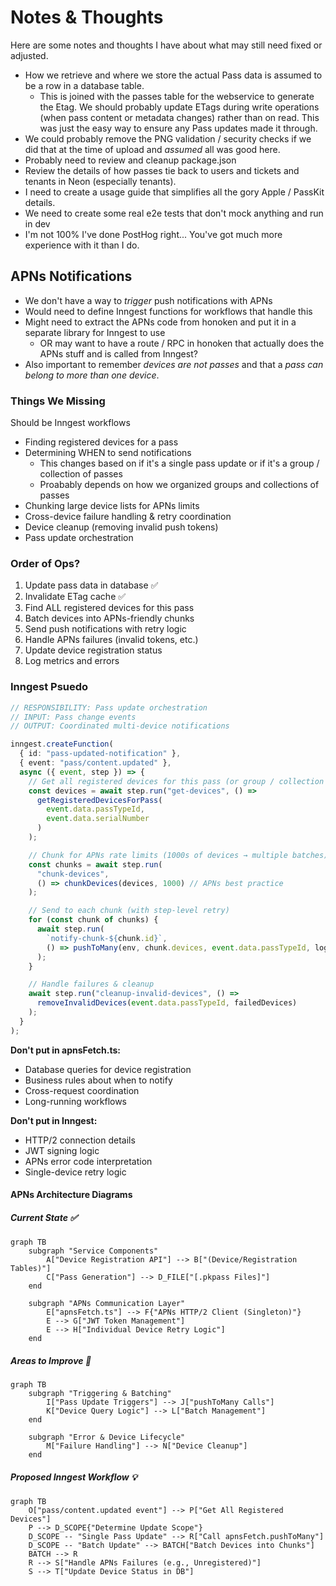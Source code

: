 # Notes & Thoughts

Here are some notes and thoughts I have about what may still need fixed or adjusted.

- How we retrieve and where we store the actual Pass data is assumed to be a row in a database table.
  - This is joined with the passes table for the webservice to generate the Etag. We should probably update ETags during write operations (when pass content or metadata changes) rather than on read. This was just the easy way to ensure any Pass updates made it through.
- We could probably remove the PNG validation / security checks if we did that at the time of upload and _assumed_ all was good here.
- Probably need to review and cleanup package.json
- Review the details of how passes tie back to users and tickets and tenants in Neon (especially tenants).
- I need to create a usage guide that simplifies all the gory Apple / PassKit details.
- We need to create some real e2e tests that don't mock anything and run in dev
- I'm not 100% I've done PostHog right... You've got much more experience with it than I do.

## APNs Notifications

- We don't have a way to _trigger_ push notifications with APNs
- Would need to define Inngest functions for workflows that handle this
- Might need to extract the APNs code from honoken and put it in a separate library for Inngest to use
  - OR may want to have a route / RPC in honoken that actually does the APNs stuff and is called from Inngest?
- Also important to remember _devices are not passes_ and that a _pass can belong to more than one device_.

### Things We Missing

Should be Inngest workflows

- Finding registered devices for a pass
- Determining WHEN to send notifications
  - This changes based on if it's a single pass update or if it's a group / collection of passes
  - Proabably depends on how we organized groups and collections of passes
- Chunking large device lists for APNs limits
- Cross-device failure handling & retry coordination
- Device cleanup (removing invalid push tokens)
- Pass update orchestration

### Order of Ops?

1. Update pass data in database ✅
2. Invalidate ETag cache ✅
3. Find ALL registered devices for this pass
4. Batch devices into APNs-friendly chunks
5. Send push notifications with retry logic
6. Handle APNs failures (invalid tokens, etc.)
7. Update device registration status
8. Log metrics and errors

### Inngest Psuedo

```typescript
// RESPONSIBILITY: Pass update orchestration
// INPUT: Pass change events
// OUTPUT: Coordinated multi-device notifications

inngest.createFunction(
  { id: "pass-updated-notification" },
  { event: "pass/content.updated" },
  async ({ event, step }) => {
    // Get all registered devices for this pass (or group / collection of passes?)
    const devices = await step.run("get-devices", () =>
      getRegisteredDevicesForPass(
        event.data.passTypeId,
        event.data.serialNumber
      )
    );

    // Chunk for APNs rate limits (1000s of devices → multiple batches)
    const chunks = await step.run(
      "chunk-devices",
      () => chunkDevices(devices, 1000) // APNs best practice
    );

    // Send to each chunk (with step-level retry)
    for (const chunk of chunks) {
      await step.run(
        `notify-chunk-${chunk.id}`,
        () => pushToMany(env, chunk.devices, event.data.passTypeId, logger) // ← Uses your apnsFetch
      );
    }

    // Handle failures & cleanup
    await step.run("cleanup-invalid-devices", () =>
      removeInvalidDevices(event.data.passTypeId, failedDevices)
    );
  }
);
```

**Don't put in apnsFetch.ts:**

- Database queries for device registration
- Business rules about when to notify
- Cross-request coordination
- Long-running workflows

**Don't put in Inngest:**

- HTTP/2 connection details
- JWT signing logic
- APNs error code interpretation
- Single-device retry logic

#### APNs Architecture Diagrams

##### Current State ✅

```mermaid
graph TB
    subgraph "Service Components"
        A["Device Registration API"] --> B["(Device/Registration Tables)"]
        C["Pass Generation"] --> D_FILE["[.pkpass Files]"]
    end

    subgraph "APNs Communication Layer"
        E["apnsFetch.ts"] --> F{"APNs HTTP/2 Client (Singleton)"}
        E --> G["JWT Token Management"]
        E --> H["Individual Device Retry Logic"]
    end
```

##### Areas to Improve 🚧

```mermaid
graph TB
    subgraph "Triggering & Batching"
        I["Pass Update Triggers"] --> J["pushToMany Calls"]
        K["Device Query Logic"] --> L["Batch Management"]
    end

    subgraph "Error & Device Lifecycle"
        M["Failure Handling"] --> N["Device Cleanup"]
    end
```

##### Proposed Inngest Workflow 💡

```mermaid
graph TB
    O["pass/content.updated event"] --> P["Get All Registered Devices"]
    P --> D_SCOPE{"Determine Update Scope"}
    D_SCOPE -- "Single Pass Update" --> R["Call apnsFetch.pushToMany"]
    D_SCOPE -- "Batch Update" --> BATCH["Batch Devices into Chunks"]
    BATCH --> R
    R --> S["Handle APNs Failures (e.g., Unregistered)"]
    S --> T["Update Device Status in DB"]
```
